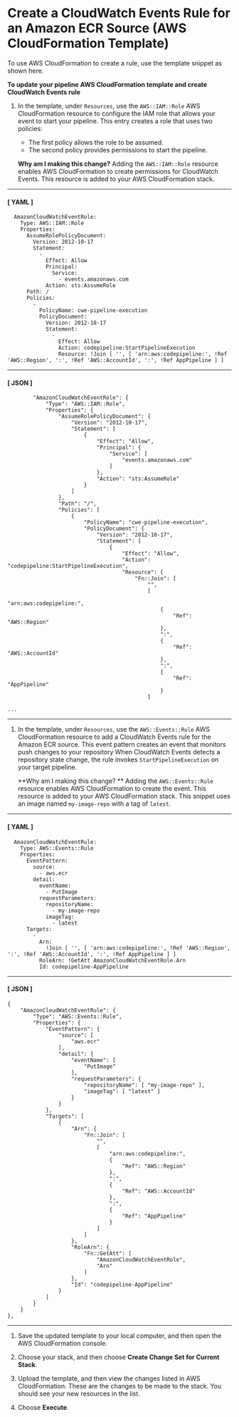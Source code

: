 # Create a CloudWatch Events Rule for an Amazon ECR Source \(AWS CloudFormation Template\)<a name="create-cwe-ecr-source-cfn"></a>

To use AWS CloudFormation to create a rule, use the template snippet as shown here\.

**To update your pipeline AWS CloudFormation template and create CloudWatch Events rule**

1. In the template, under `Resources`, use the `AWS::IAM::Role` AWS CloudFormation resource to configure the IAM role that allows your event to start your pipeline\. This entry creates a role that uses two policies:
   + The first policy allows the role to be assumed\.
   + The second policy provides permissions to start the pipeline\.

   **Why am I making this change?** Adding the `AWS::IAM::Role` resource enables AWS CloudFormation to create permissions for CloudWatch Events\. This resource is added to your AWS CloudFormation stack\.

------
#### [ YAML ]

   ```
     AmazonCloudWatchEventRole:
       Type: AWS::IAM::Role
       Properties:
         AssumeRolePolicyDocument:
           Version: 2012-10-17
           Statement:
             -
               Effect: Allow
               Principal:
                 Service:
                   - events.amazonaws.com
               Action: sts:AssumeRole
         Path: /
         Policies:
           -
             PolicyName: cwe-pipeline-execution
             PolicyDocument:
               Version: 2012-10-17
               Statement:
                 -
                   Effect: Allow
                   Action: codepipeline:StartPipelineExecution
                   Resource: !Join [ '', [ 'arn:aws:codepipeline:', !Ref 'AWS::Region', ':', !Ref 'AWS::AccountId', ':', !Ref AppPipeline ] ]
   ```

------
#### [ JSON ]

   ```
           "AmazonCloudWatchEventRole": {
               "Type": "AWS::IAM::Role",
               "Properties": {
                   "AssumeRolePolicyDocument": {
                       "Version": "2012-10-17",
                       "Statement": [
                           {
                               "Effect": "Allow",
                               "Principal": {
                                   "Service": [
                                       "events.amazonaws.com"
                                   ]
                               },
                               "Action": "sts:AssumeRole"
                           }
                       ]
                   },
                   "Path": "/",
                   "Policies": [
                       {
                           "PolicyName": "cwe-pipeline-execution",
                           "PolicyDocument": {
                               "Version": "2012-10-17",
                               "Statement": [
                                   {
                                       "Effect": "Allow",
                                       "Action": "codepipeline:StartPipelineExecution",
                                       "Resource": {
                                           "Fn::Join": [
                                               "",
                                               [
                                                   "arn:aws:codepipeline:",
                                                   {
                                                       "Ref": "AWS::Region"
                                                   },
                                                   ":",
                                                   {
                                                       "Ref": "AWS::AccountId"
                                                   },
                                                   ":",
                                                   {
                                                       "Ref": "AppPipeline"
                                                   }
                                               ]
   
   ...
   ```

------

1. In the template, under `Resources`, use the `AWS::Events::Rule` AWS CloudFormation resource to add a CloudWatch Events rule for the Amazon ECR source\. This event pattern creates an event that monitors push changes to your repository When CloudWatch Events detects a repository state change, the rule invokes `StartPipelineExecution` on your target pipeline\.

   **Why am I making this change? ** Adding the `AWS::Events::Rule` resource enables AWS CloudFormation to create the event\. This resource is added to your AWS CloudFormation stack\. This snippet uses an image named `my-image-repo` with a tag of `latest`\.

------
#### [ YAML ]

   ```
     AmazonCloudWatchEventRule:
       Type: AWS::Events::Rule
       Properties:
         EventPattern:
           source:
             - aws.ecr
           detail:
             eventName:
               - PutImage
             requestParameters:
               repositoryName:
                 - my-image-repo
               imageTag:
                 - latest
         Targets:
           -
             Arn: 
               !Join [ '', [ 'arn:aws:codepipeline:', !Ref 'AWS::Region', ':', !Ref 'AWS::AccountId', ':', !Ref AppPipeline ] ]
             RoleArn: !GetAtt AmazonCloudWatchEventRole.Arn
             Id: codepipeline-AppPipeline
   ```

------
#### [ JSON ]

   ```
   {
       "AmazonCloudWatchEventRule": {
           "Type": "AWS::Events::Rule",
           "Properties": {
               "EventPattern": {
                   "source": [
                       "aws.ecr"
                   ],
                   "detail": {
                       "eventName": [
                           "PutImage"
                       ],
                       "requestParameters": {
                           "repositoryName": [ "my-image-repo" ],
                           "imageTag": [ "latest" ]
                       }
                   }
               },
               "Targets": [
                   {
                       "Arn": {
                           "Fn::Join": [
                               "",
                               [
                                   "arn:aws:codepipeline:",
                                   {
                                       "Ref": "AWS::Region"
                                   },
                                   ":",
                                   {
                                       "Ref": "AWS::AccountId"
                                   },
                                   ":",
                                   {
                                       "Ref": "AppPipeline"
                                   }
                               ]
                           ]
                       },
                       "RoleArn": {
                           "Fn::GetAtt": [
                               "AmazonCloudWatchEventRole",
                               "Arn"
                           ]
                       },
                       "Id": "codepipeline-AppPipeline"
                   }
               ]
           }
       }
   },
   ```

------

1. Save the updated template to your local computer, and then open the AWS CloudFormation console\.

1. Choose your stack, and then choose **Create Change Set for Current Stack**\. 

1. Upload the template, and then view the changes listed in AWS CloudFormation\. These are the changes to be made to the stack\. You should see your new resources in the list\. 

1. Choose **Execute**\.